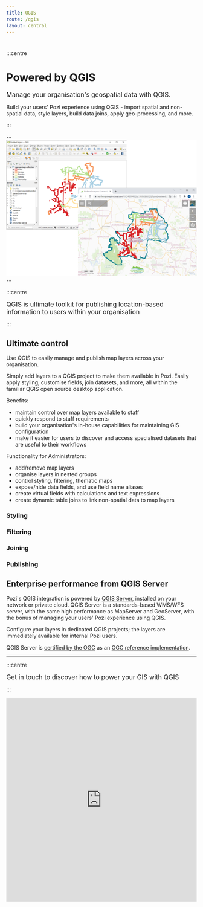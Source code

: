 ```yaml
---
title: QGIS
route: /qgis
layout: central
---
```


#

<style>
    .centre {
        text-align: center;
        width: 100%;
        padding: 40px;
        padding-bottom: 10px;
</style>

<!--- START HEADING --->

:::centre

  # Powered by QGIS

  <big>Manage your organisation's geospatial data with QGIS.</big>

  Build your users' Pozi experience using QGIS - import spatial and non-spatial data, style layers, build data joins, apply geo-processing, and more.

:::

--![](/static/img/tweet-gallery/northern_grampians_waste_route_styling.png)--

:::centre

<big>QGIS is ultimate toolkit for publishing location-based information to users within your organisation</big>

:::

## Ultimate control

Use QGIS to easily manage and publish map layers across your organisation.

Simply add layers to a QGIS project to make them available in Pozi. Easily apply styling, customise fields, join datasets, and more, all within the familiar QGIS open source desktop application.

Benefits:

* maintain control over map layers available to staff
* quickly respond to staff requirements
* build your organisation's in-house capabilities for maintaining GIS configuration
* make it easier for users to discover and access specialised datasets that are useful to their workflows

Functionality for Administrators:

* add/remove map layers
* organise layers in nested groups
* control styling, filtering, thematic maps
* expose/hide data fields, and use field name aliases
* create virtual fields with calculations and text expressions
* create dynamic table joins to link non-spatial data to map layers

### Styling

### Filtering

### Joining

### Publishing

## Enterprise performance from QGIS Server

Pozi's QGIS integration is powered by [QGIS Server](https://docs.qgis.org/3.22/en/docs/server_manual/introduction.html), installed on your network or private cloud. QGIS Server is a standards-based WMS/WFS server, with the same high performance as MapServer and GeoServer, with the bonus of managing your users' Pozi experience using QGIS.

Configure your layers in dedicated QGIS projects; the layers are immediately available for internal Pozi users.

QGIS Server is [certified by the OGC](https://www.opengeospatial.org/resource/products/details/?pid=1496) as an [OGC reference implementation](https://blog.qgis.org/2018/06/27/qgis-server-certified-as-official-ogc-reference-implementation/).

---

:::centre

  <big>Get in touch to discover how to power your GIS with QGIS</big>

:::

<iframe
    id="JotFormIFrame-221511629414045"
    title="Website Contact Form"
    onload="window.parent.scrollTo(0,0)"
    allowtransparency="true"
    allowfullscreen="true"
    allow="geolocation; microphone; camera"
    src="https://form.jotform.com/221511629414045"
    frameborder="0"
    style="
    min-width: 100%;
    height:539px;
    border:none;"
    scrolling="no"
>
</iframe>
<script type="text/javascript">
  var ifr = document.getElementById("JotFormIFrame-221511629414045");
  if (ifr) {
    var src = ifr.src;
    var iframeParams = [];
    if (window.location.href && window.location.href.indexOf("?") > -1) {
      iframeParams = iframeParams.concat(window.location.href.substr(window.location.href.indexOf("?") + 1).split('&'));
    }
    if (src && src.indexOf("?") > -1) {
      iframeParams = iframeParams.concat(src.substr(src.indexOf("?") + 1).split("&"));
      src = src.substr(0, src.indexOf("?"))
    }
    iframeParams.push("isIframeEmbed=1");
    ifr.src = src + "?" + iframeParams.join('&');
  }
  window.handleIFrameMessage = function(e) {
    if (typeof e.data === 'object') { return; }
    var args = e.data.split(":");
    if (args.length > 2) { iframe = document.getElementById("JotFormIFrame-" + args[(args.length - 1)]); } else { iframe = document.getElementById("JotFormIFrame"); }
    if (!iframe) { return; }
    switch (args[0]) {
      case "scrollIntoView":
        iframe.scrollIntoView();
        break;
      case "setHeight":
        iframe.style.height = args[1] + "px";
        break;
      case "collapseErrorPage":
        if (iframe.clientHeight > window.innerHeight) {
          iframe.style.height = window.innerHeight + "px";
        }
        break;
      case "reloadPage":
        window.location.reload();
        break;
      case "loadScript":
        if( !window.isPermitted(e.origin, ['jotform.com', 'jotform.pro']) ) { break; }
        var src = args[1];
        if (args.length > 3) {
            src = args[1] + ':' + args[2];
        }
        var script = document.createElement('script');
        script.src = src;
        script.type = 'text/javascript';
        document.body.appendChild(script);
        break;
      case "exitFullscreen":
        if      (window.document.exitFullscreen)        window.document.exitFullscreen();
        else if (window.document.mozCancelFullScreen)   window.document.mozCancelFullScreen();
        else if (window.document.mozCancelFullscreen)   window.document.mozCancelFullScreen();
        else if (window.document.webkitExitFullscreen)  window.document.webkitExitFullscreen();
        else if (window.document.msExitFullscreen)      window.document.msExitFullscreen();
        break;
    }
    var isJotForm = (e.origin.indexOf("jotform") > -1) ? true : false;
    if(isJotForm && "contentWindow" in iframe && "postMessage" in iframe.contentWindow) {
      var urls = {"docurl":encodeURIComponent(document.URL),"referrer":encodeURIComponent(document.referrer)};
      iframe.contentWindow.postMessage(JSON.stringify({"type":"urls","value":urls}), "*");
    }
  };
  window.isPermitted = function(originUrl, whitelisted_domains) {
    var url = document.createElement('a');
    url.href = originUrl;
    var hostname = url.hostname;
    var result = false;
    if( typeof hostname !== 'undefined' ) {
      whitelisted_domains.forEach(function(element) {
          if( hostname.slice((-1 * element.length - 1)) === '.'.concat(element) ||  hostname === element ) {
              result = true;
          }
      });
      return result;
    }
  };
  if (window.addEventListener) {
    window.addEventListener("message", handleIFrameMessage, false);
  } else if (window.attachEvent) {
    window.attachEvent("onmessage", handleIFrameMessage);
  }
</script>
